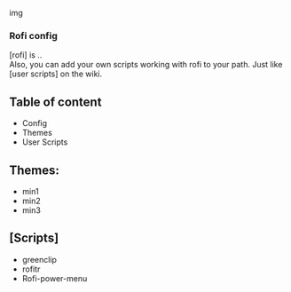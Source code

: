img

### Rofi config

[rofi] is ..<br>
Also, you can add your own scripts working with rofi to your path. Just like [user scripts] on the wiki.

## Table of content
+ Config
+ Themes
+ User Scripts

## Themes:
* min1
* min2
* min3

## [Scripts]
* greenclip
* rofitr
* Rofi-power-menu
